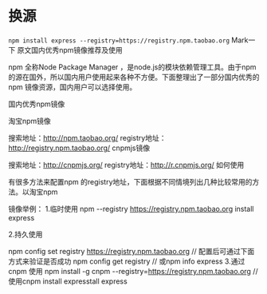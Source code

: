 # 换源

`npm install express --registry=https://registry.npm.taobao.org`
Mark一下 原文国内优秀npm镜像推荐及使用

npm
全称Node Package Manager
，是node.js的模块依赖管理工具。由于npm
的源在国外，所以国内用户使用起来各种不方便。下面整理出了一部分国内优秀的npm
镜像资源，国内用户可以选择使用。

国内优秀npm镜像

淘宝npm镜像

搜索地址：http://npm.taobao.org/
registry地址：http://registry.npm.taobao.org/
cnpmjs镜像

搜索地址：http://cnpmjs.org/
registry地址：http://r.cnpmjs.org/
如何使用

有很多方法来配置npm
的registry地址，下面根据不同情境列出几种比较常用的方法。以淘宝npm

镜像举例：
1.临时使用
npm --registry https://registry.npm.taobao.org install express

2.持久使用

npm config set registry https://registry.npm.taobao.org
// 配置后可通过下面方式来验证是否成功
npm config get registry
// 或npm info express
3.通过cnpm
使用
npm install -g cnpm --registry=https://registry.npm.taobao.org
// 使用cnpm install expresstall express

